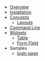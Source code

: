 <!-- docs/_sidebar.md -->

* [Overview](/overview.md)
* [Installation](/installation.md)
* [Concepts](/concepts/concepts.md)
    * [Layouts](/concepts/layouts.md)
* [Command Line](/cli/cli.md)
* [Widgets](/widgets/widgets.md)
    - [Table](/widgets/table.md)
    - [Form Field](/widgets/form_field.md)
* Samples
    - [login page](/samples/login_page.md)




<footer id="mb-footer"></footer>